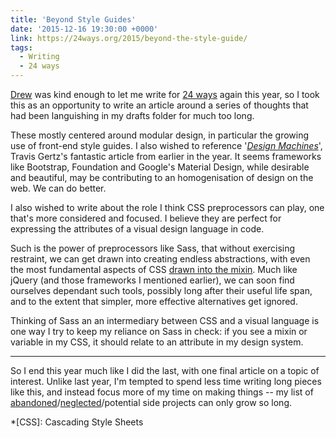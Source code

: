 ```yaml
---
title: 'Beyond Style Guides'
date: '2015-12-16 19:30:00 +0000'
link: https://24ways.org/2015/beyond-the-style-guide/
tags:
  - Writing
  - 24 ways
---
```

[Drew][1] was kind enough to let me write for [24 ways][2] again this year, so I took this as an opportunity to write an article around a series of thoughts that had been languishing in my drafts folder for much too long.

These mostly centered around modular design, in particular the growing use of front-end style guides. I also wished to reference '<cite>[Design Machines][3]</cite>', Travis Gertz's fantastic article from earlier in the year. It seems frameworks like Bootstrap, Foundation and Google's Material Design, while desirable and beautiful, may be contributing to an homogenisation of design on the web. We can do better.

I also wished to write about the role I think CSS preprocessors can play, one that's more considered and focused. I believe they are perfect for expressing the attributes of a visual design language in code.

Such is the power of preprocessors like Sass, that without exercising restraint, we can get drawn into creating endless abstractions, with even the most fundamental aspects of CSS [drawn into the mixin][4]. Much like jQuery (and those frameworks I mentioned earlier), we can soon find ourselves dependant such tools, possibly long after their useful life span, and to the extent that simpler, more effective alternatives get ignored.

Thinking of Sass an an intermediary between CSS and a visual language is one way I try to keep my reliance on Sass in check: if you see a mixin or variable in my CSS, it should relate to an attribute in my design system.

* * *

So I end this year much like I did the last, with one final article on a topic of interest. Unlike last year, I'm tempted to spend less time writing long pieces like this, and instead focus more of my time on making things -- my list of [abandoned][5]/[neglected][6]/potential side projects can only grow so long.

*[CSS]: Cascading Style Sheets

[1]: http://allinthehead.com
[2]: https://24ways.org/2015/
[3]: https://louderthanten.com/articles/story/design-machines
[4]: https://css-tricks.com/snippets/sass/bem-mixins/
[5]: https://github.com/paulrobertlloyd/barebones
[6]: https://github.com/paulrobertlloyd/bradshawsguide
